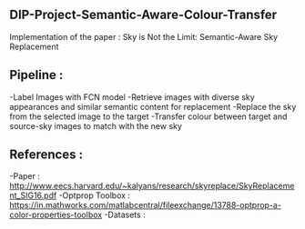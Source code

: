 ## DIP-Project-Semantic-Aware-Colour-Transfer
Implementation of the paper : Sky is Not the Limit: Semantic-Aware Sky Replacement

## Pipeline :

-Label Images with FCN model
-Retrieve images with diverse sky appearances and similar semantic content for replacement
-Replace the sky from the selected image to the target
-Transfer colour between target and source-sky images to match with the new sky

## References :
-Paper : http://www.eecs.harvard.edu/~kalyans/research/skyreplace/SkyReplacement_SIG16.pdf
-Optprop Toolbox : https://in.mathworks.com/matlabcentral/fileexchange/13788-optprop-a-color-properties-toolbox
-Datasets :
<insert dataset links>